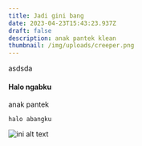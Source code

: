 ```yaml
---
title: Jadi gini bang
date: 2023-04-23T15:43:23.937Z
draft: false
description: anak pantek klean
thumbnail: /img/uploads/creeper.png
---
```

a﻿sdsda

#### H﻿alo ngabku

a﻿nak pantek

```
halo abangku
```

![ini alt text](/img/uploads/creeper.png "ini gambar")
